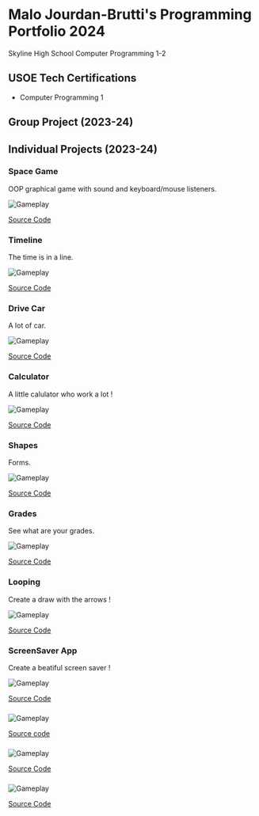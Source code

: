# Malo Jourdan-Brutti's Programming Portfolio 2024
Skyline High School Computer Programming 1-2

## USOE Tech Certifications
* Computer Programming 1

## Group Project (2023-24)

## Individual Projects (2023-24)

### Space Game 
OOP graphical game with sound and keyboard/mouse listeners.

![Gameplay](https://github.com/410192/programmingportfolio/blob/main/images/SG1.png?raw=true)


[Source Code](https://github.com/410192/programmingportfolio/blob/main/src/SpaceGame.zip#:~:text=src-,SpaceGame,-.zip)

### Timeline
The time is in a line.

![Gameplay](https://github.com/410192/programmingportfolio/blob/main/images/SG2.png?raw=true)

[Source Code](https://github.com/410192/programmingportfolio/blob/main/src/Timeline.zip#:~:text=Timeline.pde-,Timeline,-.zip)

### Drive Car
A lot of car.

![Gameplay](https://github.com/410192/programmingportfolio/blob/main/images/SG3.png?raw=true)

[Source Code](https://github.com/410192/programmingportfolio/blob/main/src/DriveCars.zip#:~:text=src-,DriveCars,-.zip)

### Calculator
A little calulator who work a lot !

![Gameplay](https://github.com/410192/programmingportfolio/blob/main/images/SG4.png?raw=true)

[Source Code](https://github.com/410192/programmingportfolio/blob/main/src/CalculatorKeyboard.zip#:~:text=src-,CalculatorKeyboard,-.zip)

### Shapes
Forms.

![Gameplay](https://github.com/410192/programmingportfolio/blob/main/images/SG5.png?raw=true)

[Source Code](https://github.com/410192/programmingportfolio/blob/main/src/Shapes.zip#:~:text=DriveCars.zip-,Shapes,-.zip)

### Grades
See what are your grades.

![Gameplay](https://github.com/410192/programmingportfolio/blob/main/images/SG6.png?raw=true)

[Source Code](https://github.com/410192/programmingportfolio/blob/main/src/Grades.zip#:~:text=DriveCars.zip-,Grades,-.zip)

### Looping
Create a draw with the arrows !

![Gameplay](https://github.com/410192/programmingportfolio/blob/main/images/SG7.png?raw=true)

[Source Code](https://github.com/410192/programmingportfolio/blob/main/src/Looping.zip#:~:text=Grades.zip-,Looping,-.zip)

### ScreenSaver App 
Create a beatiful screen saver !

![Gameplay](https://github.com/410192/programmingportfolio/blob/main/images/SG8.png?raw=true)

[Source Code](https://github.com/410192/programmingportfolio/blob/main/src/ScreenSaver%20App.zip#:~:text=Looping.zip-,ScreenSaver,-App.zip)

###


![Gameplay]()

[Source code]()

###


![Gameplay]()

[Source Code]()

###


![Gameplay]()

[Source Code]()
